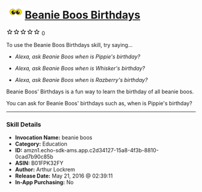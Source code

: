 # &nbsp;<img src="skill_icon" alt="Beanie Boos Birthdays icon" width="36"> [Beanie Boos Birthdays](http://alexa.amazon.com/#skills/amzn1.echo-sdk-ams.app.c2d34127-15a8-4f3b-8810-0cad7b90c85b)
![0 stars](../../images/ic_star_border_black_18dp_1x.png)![0 stars](../../images/ic_star_border_black_18dp_1x.png)![0 stars](../../images/ic_star_border_black_18dp_1x.png)![0 stars](../../images/ic_star_border_black_18dp_1x.png)![0 stars](../../images/ic_star_border_black_18dp_1x.png) 0

To use the Beanie Boos Birthdays skill, try saying...

* *Alexa, ask Beanie Boos when is Pippie's birthday?*

* *Alexa, ask Beanie Boos when is Whisker's birthday?*

* *Alexa, ask Beanie Boos when is Razberry's birthday?*

Beanie Boos' Birthdays is a fun way to learn the birthday of all beanie boos.

You can ask for Beanie Boos' birthdays such as, when is Pippie's birthday?

***

### Skill Details

* **Invocation Name:** beanie boos
* **Category:** Education
* **ID:** amzn1.echo-sdk-ams.app.c2d34127-15a8-4f3b-8810-0cad7b90c85b
* **ASIN:** B01FPK32FY
* **Author:** Arthur Lockrem
* **Release Date:** May 21, 2016 @ 02:39:11
* **In-App Purchasing:** No
